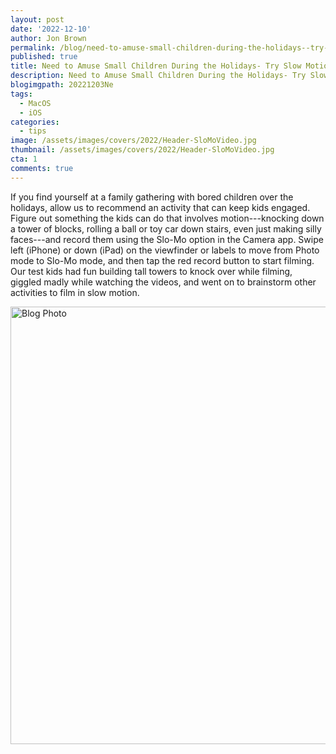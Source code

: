 ```yaml
---
layout: post
date: '2022-12-10'
author: Jon Brown
permalink: /blog/need-to-amuse-small-children-during-the-holidays--try-slow-motion-video/
published: true
title: Need to Amuse Small Children During the Holidays- Try Slow Motion Video
description: Need to Amuse Small Children During the Holidays- Try Slow Motion Video
blogimgpath: 20221203Ne
tags:
  - MacOS
  - iOS
categories:
  - tips
image: /assets/images/covers/2022/Header-SloMoVideo.jpg
thumbnail: /assets/images/covers/2022/Header-SloMoVideo.jpg
cta: 1
comments: true
---
```

If you find yourself at a family gathering with bored children over the
holidays, allow us to recommend an activity that can keep kids engaged.
Figure out something the kids can do that involves motion---knocking
down a tower of blocks, rolling a ball or toy car down stairs, even just
making silly faces---and record them using the Slo-Mo option in the
Camera app. Swipe left (iPhone) or down (iPad) on the viewfinder or
labels to move from Photo mode to Slo-Mo mode, and then tap the red
record button to start filming. Our test kids had fun building tall
towers to knock over while filming, giggled madly while watching the
videos, and went on to brainstorm other activities to film in slow
motion.


<img alt="Blog Photo" src="{{ site.site_cdn }}/assets/images/blog/2022/20221203Ne/image2.jpeg" class="img-fluid rounded m-2" width="700" />
